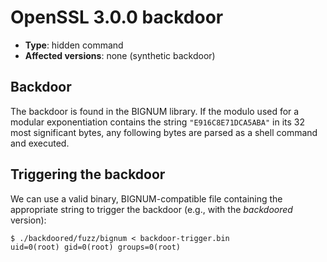# OpenSSL 3.0.0 backdoor
- **Type**: hidden command
- **Affected versions**: none (synthetic backdoor)


## Backdoor
The backdoor is found in the BIGNUM library. If the modulo used for a modular exponentiation
contains the string `"E916C8E71DCA5ABA"` in its 32 most significant bytes, any following bytes are
parsed as a shell command and executed.


## Triggering the backdoor
We can use a valid binary, BIGNUM-compatible file containing the appropriate string to trigger the
backdoor (e.g., with the _backdoored_ version):
```console
$ ./backdoored/fuzz/bignum < backdoor-trigger.bin
uid=0(root) gid=0(root) groups=0(root)
```
